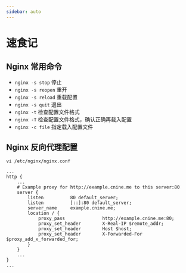 ```yaml
---
sidebar: auto
---
```


# 速食记

## Nginx 常用命令

- `nginx -s stop` 停止
- `nginx -s reopen` 重开
- `nginx -s reload` 重载配置
- `nginx -s quit` 退出
- `nginx -t` 检查配置文件格式
- `nginx -T` 检查配置文件格式，确认正确再载入配置
- `nginx -c file` 指定载入配置文件

## Nginx 反向代理配置

`vi /etc/nginx/nginx.conf`

```
...
http {
    ...
    # Example proxy for http://example.cnine.me to this server:80
    server {
        listen          80 default_server;
        listen          [::]:80 default_server;
        server_name     example.cnine.me;
        location / {
            proxy_pass              http://example.cnine.me:80;
            proxy_set_header        X-Real-IP $remote_addr;
            proxy_set_header        Host $host;
            proxy_set_header        X-Forwarded-For $proxy_add_x_forwarded_for;
        }
    }
    ...
}
...
```
